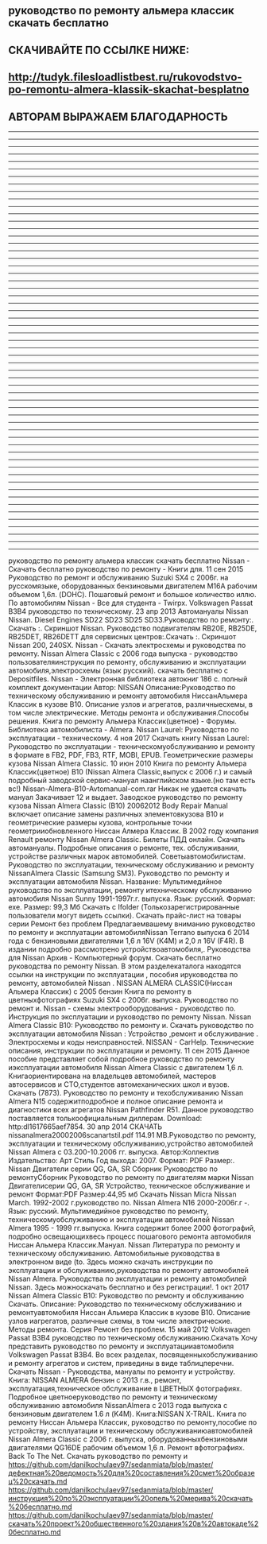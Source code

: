 руководство по ремонту альмера классик скачать бесплатно
--------------------------------------------------
СКАЧИВАЙТЕ ПО ССЫЛКЕ НИЖЕ:
--------------------------------------------------
http://tudyk.filesloadlistbest.ru/rukovodstvo-po-remontu-almera-klassik-skachat-besplatno
--------------------------------------------------
АВТОРАМ ВЫРАЖАЕМ БЛАГОДАРНОСТЬ
--------------------------------------------------
--------------------------------------------------
--------------------------------------------------
--------------------------------------------------
--------------------------------------------------
--------------------------------------------------
--------------------------------------------------
--------------------------------------------------
--------------------------------------------------
--------------------------------------------------
--------------------------------------------------
--------------------------------------------------
--------------------------------------------------
--------------------------------------------------
--------------------------------------------------
--------------------------------------------------
--------------------------------------------------
--------------------------------------------------
--------------------------------------------------
--------------------------------------------------
--------------------------------------------------
--------------------------------------------------
--------------------------------------------------
--------------------------------------------------
--------------------------------------------------
--------------------------------------------------
--------------------------------------------------
--------------------------------------------------
--------------------------------------------------
--------------------------------------------------
--------------------------------------------------
--------------------------------------------------
--------------------------------------------------
--------------------------------------------------
--------------------------------------------------
--------------------------------------------------
--------------------------------------------------
--------------------------------------------------
--------------------------------------------------
--------------------------------------------------
--------------------------------------------------
--------------------------------------------------
--------------------------------------------------
--------------------------------------------------
--------------------------------------------------
--------------------------------------------------
--------------------------------------------------
--------------------------------------------------
--------------------------------------------------
--------------------------------------------------
--------------------------------------------------
--------------------------------------------------
--------------------------------------------------
--------------------------------------------------
--------------------------------------------------
--------------------------------------------------
--------------------------------------------------
--------------------------------------------------
руководство по ремонту альмера классик скачать бесплатно Nissan - Скачать бесплатно руководство по ремонту - Книги для. 11 сен 2015  Руководство по ремонт и обслуживанию Suzuki SX4 с 2006г. на русскомязыке, оборудованных бензиновыми двигателем M16A рабочим объемом 1,6л. (DOHC). Пошаговый ремонт и большое количество иллю. По автомобилям Nissan - Все для студента - Twirpx. Volkswagen Passat B3B4 руководство по техническому. 23 апр 2013  Автомануалы Nissan Nissan. Diesel Engines SD22 SD23 SD25 SD33.Руководство по ремонту:. Скачать :. Cкриншот Nissan. Руководство подвигателям RB20E, RB25DE, RB25DET, RB26DETT для сервисных центров:.Скачать :. Cкриншот Nissan 200, 240SX. Nissan - Скачать электросхемы и руководства по ремонту. Nissan Almera Classic с 2006 года выпуска - руководство пользователяинструкция по ремонту, обслуживанию и эксплуатации автомобиля,электросхемы (язык русский). скачать бесплатно с Depositfiles. Nissan - Электронная библиотека автокниг
186 с.  полный комплект документации Автор: NISSAN Описание:Руководство по техническому обслуживанию и ремонту автомобиля НиссанАльмера Классик в кузове B10. Описание узлов и агрегатов, различныесхемы, в том числе электрические. Методы ремонта и обслуживания.Способы решения. Книга по ремонту Альмера Классик(цветное) - Форумы. Библиотека автомобилиста - Almera. Nissan Laurel: Руководство по эксплуатации - техническому. 4 ноя 2017  Скачать книгу Nissan Laurel: Руководство по эксплуатации - техническомуобслуживанию и ремонту в формате в FB2, PDF, FB3, RTF, MOBI, EPUB. Геометрические размеры кузова Nissan Almera Classic. 10 июн 2010  Книга по ремонту Альмера Классик(цветное) B10 (Nissan Almera Classic,выпуск с 2006 г.)  и самый подробный заводской сервис-мануал наанглийском языке.(но там есть вс!) Nissan-Almera-B10-Avtomanual-com.rar Никак не удается скачать мануал Закачивает 12 и выдает. Заводское руководство по ремонту кузова Nissan Almera Classic (B10) 20062012 Body Repair Manual включает описание замены различных элементовкузова B10 и геометрические размеры кузова, контрольные точки геометрииобновленного Ниссан Алмера Классик. В 2002 году компания Renault
ремонту Nissan Almera Classic. Билеты ПДД онлайн. Скачать автомануалы. Подробные описания о ремонте, тех. обслуживании, устройстве различных марок автомобилей. Советыавтомобилистам. Руководство по эксплуатации, техническому обслуживанию и ремонту NissanAlmera Classic (Samsung SM3). Руководство по ремонту и эксплуатации автомобиля Nissan. Название: Мультимедийное руководство по эксплуатации, ремонту итехническому обслуживанию автомобиля Nissan Sunny 1991-1997г.г. выпуска. Язык: русский. Формат: exe. Размер: 99,3 Мб Скачать с Ifolder (Толькозарегистрированные пользователи могут видеть ссылки). Скачать прайс-лист на товары серии Ремонт без проблем  Предлагаемвашему вниманию руководство по ремонту и эксплуатации автомобиляNissan Terrano выпуска б 2014 года с бензиновыми двигателями 1,6 л 16V (К4М) и 2,0 л 16V (F4R). В издании подробно рассмотрено устройствоавтомобиля,. Руководства для Nissan Архив - Компьютерный форум. Скачать бесплатно руководства по ремонту Nissan.  В этом разделекаталога находятся ссылки на инструкции по эксплуатации , пособия ируководства по ремонту, автомобилей Nissan .  NISSAN ALMERA CLASSIC(Ниссан Альмера Классик) с 2005 бензин Книга по ремонту в цветныхфотографиях
Suzuki SX4 с 2006г. выпуска. Руководство по ремонт и. Nissan - схемы электрооборудования - руководство по. Инструкция по эксплуатации и руководство по ремонту Nissan. Nissan Almera Classic B10: Руководство по ремонту и. Скачать руководство по эксплуатации автомобиля Nissan : Устройство ,ремонт и обслуживание . Электросхемы и коды неисправностей. NISSAN - CarHelp. Технические описания, инструкции по эксплуатации и ремонту. 11 сен 2015  Данное пособие представляет собой подробное руководство по ремонту иэксплуатации автомобиля Nissan Almera Classic с двигателем 1,6 л.  Книгаориентирована на владельцев автомобилей, мастеров автосервисов и СТО,студентов автомеханических школ и вузов. Скачать (7873).
Руководство по ремонту и техобслуживанию Nissan Almera N15 содержитподробное и полное описание ремонта и диагностики всех агрегатов Nissan Pathfinder R51. Данное руководство поставляется толькоофициальным диллерам. Download: http:dl1617665aef7854. 30 апр 2014   СКАЧАТЬ  nissanalmera20002006scanartstil.pdf 114.91 MB.Руководство по ремонту, эксплуатации и техническому обслуживанию,устройство автомобилей Nissan Almera с 03.200-10.2006 гг. выпуска. Автор:Коллектив Издательство: Арт Стиль Год выхода: 2007. Формат: PDF Размер:. Nissan Двигатели серии QG, GA, SR Сборник Руководство по ремонтуСборник Руководство по ремонту по двигателям марки Nissan Двигателисерии QG, GA, SR Устройство, техническое обслуживание и ремонт Формат:PDF Размер:44,95 мб Скачать Nissan Micra  Nissan March. 1992-2002 г.руководство по. Nissan Almera N16 2000-2006г.г -. Язык: русский. Мультимедийное руководство по ремонту, техническомуобслуживанию и эксплуатации автомобилей Nissan Almera 1995 - 1999 гг.выпуска.  Книга содержит более 2000 фотографий, подробно освещающихвесь процесс пошагового ремонта автомобиля Ниссан Альмера Классик.Мануал. Nissan Литература по ремонту и техническому обслуживанию. Автомобильные руководства в электронном виде (to. Здесь можно скачать инструкции по эксплуатации и обслуживанию,руководства по ремонту автомобилей Nissan Almera.
Руководства по эксплуатации и ремонту автомобилей Nissan. Здесь можноскачать бесплатно и без регистрации!. 1 окт 2017  Nissan Almera Classic B10: Руководство по ремонту и обслуживанию Скачать. Описание: Руководство по техническому обслуживанию и ремонтуавтомобиля Ниссан Альмера Классик в кузове B10. Описание узлов иагрегатов, различные схемы, в том числе электрические. Методы ремонта. Серия Ремонт без проблем. 15 май 2012  Volkswagen Passat B3B4 руководство по техническому обслуживанию.Скачать Хочу представить руководство по ремонту и эксплуатацииавтомобиля Volkswagen Passat B3B4. Во всех разделах, посвященныхобслуживанию и ремонту агрегатов и систем, приведины в виде таблицперечни. Скачать Nissan - Руководства, мануалы по ремонту и устройству. Книга: NISSAN ALMERA бензин с 2013 г.в., ремонт, эксплуатация,техническое обслуживание в ЦВЕТНЫХ фотографиях. Подробное цветноеруководство по ремонту и техническому обслуживанию автомобиля NissanAlmera с 2013 года выпуска с бензиновым двигателем 1.6 л (K4M). Книга:NISSAN X-TRAIL. Книга по ремонту Ниссан Альмера Классик, руководство по ремонту,пособие по устройству, эксплуатации и техническому обслуживаниюавтомобилей Nissan Almera Classic с 2006 г. выпуска, оборудованныхбензиновыми двигателями QG16DE рабочим объемом 1,6 л. Ремонт вфотографиях. Back To The Net. Скачать руководство по ремонту и
https://github.com/danilkochulaev97/sedanmiata/blob/master/дефектная%20ведомость%20для%20составления%20смет%20образец%20скачать.md
https://github.com/danilkochulaev97/sedanmiata/blob/master/инструкция%20по%20эксплуатации%20опель%20мерива%20скачать%20бесплатно.md
https://github.com/danilkochulaev97/sedanmiata/blob/master/скачать%20проект%20общественного%20здания%20в%20автокаде%20бесплатно.md